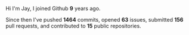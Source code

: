 Hi I'm Jay, I joined Github **9** years ago.

Since then I've pushed **1464** commits, opened **63** issues, submitted **156** pull requests, and contributed to **15** public repositories.

